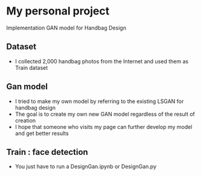 # My personal project 

Implementation GAN model for Handbag Design


## Dataset 

- I collected 2,000 handbag photos from the Internet and used them as Train dataset

## Gan model 
- I tried to make my own model by referring to the existing LSGAN for handbag design
- The goal is to create my own new GAN model regardless of the result of creation
- I hope that someone who visits my page can further develop my model and get better results

## Train : face detection

- You just have to run a DesignGan.ipynb or DesignGan.py